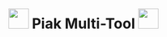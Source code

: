 <h1 align="center"><img src="Img/RedTiger_Logo2.png" width="40px"> Piak Multi-Tool <img src="Img/RedTiger_Logo2.png" width="40px"></h1> 
